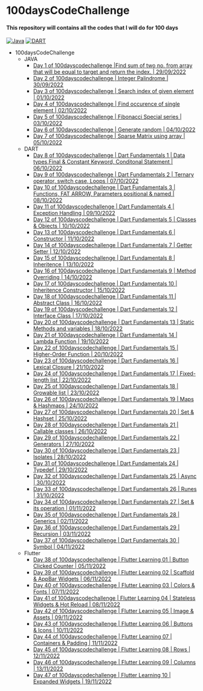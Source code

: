 # 100daysCodeChallenge

#### This repository will contains all the codes that I will do for 100 days

[![Java](https://img.shields.io/badge/Java-8-green)](https://openjdk.java.net/projects/jdk8u/)
[![DART](https://img.shields.io/badge/DART-2.18.2-blue)](https://dart.dev/get-dart)

- 100daysCodeChallenge
    - JAVA
        - [Day 1 of 100dayscodechallenge |Find sum of two no. from array that will be equal to target and return the index. | 29/09/2022](https://github.com/rohit-753/100daysCodeChallenge/tree/main/Day%201%20of%20100dayscodechallenge)
        - [Day 2 of 100dayscodechallenge | Integer Palindrome | 30/09/2022](https://github.com/rohit-753/100daysCodeChallenge/tree/main/Day%202%20of%20100dayscodechallenge)
        - [Day 3 of 100dayscodechallenge | Search index of given element | 01/10/2022](https://github.com/rohit-753/100daysCodeChallenge/tree/main/Day%203%20of%20100dayscodechallenge)
        - [Day 4 of 100dayscodechallenge | Find occurence of single element | 02/10/2022](https://github.com/rohit-753/100daysCodeChallenge/tree/main/Day%204%20of%20100dayscodechallenge)
        - [Day 5 of 100dayscodechallenge | Fibonacci Special series | 03/10/2022](https://github.com/rohit-753/100daysCodeChallenge/tree/main/Day%205%20of%20100dayscodechallenge)
        - [Day 6 of 100dayscodechallenge | Generate random | 04/10/2022](https://github.com/rohit-753/100daysCodeChallenge/tree/main/Day%206%20of%20100dayscodechallenge)
        - [Day 7 of 100dayscodechallenge | Sparse Matrix using array | 05/10/2022](https://github.com/rohit-753/100daysCodeChallenge/tree/main/Day%207%20of%20100dayscodechallenge_Sparse%20Matrix)
    - DART
        - [Day 8 of 100dayscodechallenge | Dart Fundamentals 1 | Data types,Final & Constant Keyword, Conditonal Statement | 06/10/2022](https://github.com/rohit-753/100daysCodeChallenge/tree/main/Day%208%20of%20100dayscodechallenge_Dart%20Tuitorial%201)
        - [Day 9 of 100dayscodechallenge | Dart Fundamentals 2 | Ternary operator, switch case, Loops | 07/10/2022](https://github.com/rohit-753/100daysCodeChallenge/tree/main/Day%209%20of%20100dayscodechallenge_Dart%20Tuitorial%202)
        - [Day 10 of 100dayscodechallenge | Dart Fundamentals 3 | Functions, FAT ARROW, Parameters positional & named | 08/10/2022](https://github.com/rohit-753/100daysCodeChallenge/tree/main/Day%2010%20of%20100dayscodechallenge_Dart%20Tuitorial%203)
        - [Day 11 of 100dayscodechallenge | Dart Fundamentals 4 | Exception Handling | 09/10/2022](https://github.com/rohit-753/100daysCodeChallenge/tree/main/Day%2011%20of%20100dayscodechallenge_Dart%20Tuitorial%204_Exception%20Handling)
        - [Day 12 of 100dayscodechallenge | Dart Fundamentals 5 | Classes & Objects | 10/10/2022](https://github.com/rohit-753/100daysCodeChallenge/tree/main/Day%2012%20of%20100dayscodechallenge_Dart%20Tuitorial%204_Classes%20%26%20Objects)
        - [Day 13 of 100dayscodechallenge | Dart Fundamentals 6 | Constructor | 11/10/2022](https://github.com/rohit-753/100daysCodeChallenge/tree/main/Day%2013%20of%20100dayscodechallenge_Dart%20Tuitorial%206_Constructor)
        - [Day 14 of 100dayscodechallenge | Dart Fundamentals 7 | Getter Setter | 12/10/2022](https://github.com/rohit-753/100daysCodeChallenge/tree/main/Day%2014%20of%20100dayscodechallenge_Dart%20Tutorial%207_Getter%20Setter)
        - [Day 15 of 100dayscodechallenge | Dart Fundamentals 8 | Inheritence | 13/10/2022](https://github.com/rohitranjan753/100daysCodeChallenge/tree/main/Day%2015%20of%20100dayscodechallenge_Dart%20Tutorial%208_Inheritence)
        - [Day 16 of 100dayscodechallenge | Dart Fundamentals 9 | Method Overriding | 14/10/2022](https://github.com/rohitranjan753/100daysCodeChallenge/tree/main/Day%2016%20of%20100dayscodechallenge_Dart%20Tutorial%209_Method%20Overriding)
        - [Day 17 of 100dayscodechallenge | Dart Fundamentals 10 | Inheritence Constructor | 15/10/2022](https://github.com/rohitranjan753/100daysCodeChallenge/tree/main/Day%2017%20of%20100dayscodechallenge_Dart%20Tutorial%2010_Inheritence%20Constructor)
        - [Day 18 of 100dayscodechallenge | Dart Fundamentals 11 | Abstract Class | 16/10/2022](https://github.com/rohitranjan753/100daysCodeChallenge/tree/main/Day%2018%20of%20100dayscodechallenge_Dart%20Tutorial%2011_Abstract%20class)
        - [Day 19 of 100dayscodechallenge | Dart Fundamentals 12 | Interface Class | 17/10/2022](https://github.com/rohitranjan753/100daysCodeChallenge/tree/main/Day%2019%20of%20100dayscodechallenge_Dart%20Tutorial%2012_Interface%20class)
        - [Day 20 of 100dayscodechallenge | Dart Fundamentals 13 | Static Methods and variables | 18/10/2022](https://github.com/rohitranjan753/100daysCodeChallenge/tree/main/Day%2020%20of%20100dayscodechallenge_Dart%20Tutorial%2013_Static%20Methods%20and%20variables)
        - [Day 21 of 100dayscodechallenge | Dart Fundamentals 14 | Lambda Function | 19/10/2022](https://github.com/rohitranjan753/100daysCodeChallenge/tree/main/Day%2021%20of%20100dayscodechallenge_Dart%20Tutorial%2014_Lambda%20Function)
        - [Day 22 of 100dayscodechallenge | Dart Fundamentals 15 | Higher-Order Function | 20/10/2022](https://github.com/rohitranjan753/100daysCodeChallenge/tree/main/Day%2022%20of%20100dayscodechallenge_Dart%20Tutorial%2015_Higher-Order%20Function)
        - [Day 23 of 100dayscodechallenge | Dart Fundamentals 16 | Lexical Closure | 21/10/2022](https://github.com/rohitranjan753/100daysCodeChallenge/tree/main/Day%2023%20of%20100dayscodechallenge_Dart%20Tutorial%2016_Lexical%20Closure)
        - [Day 24 of 100dayscodechallenge | Dart Fundamentals 17 | Fixed-length list | 22/10/2022](https://github.com/rohitranjan753/100daysCodeChallenge/tree/main/Day%2024%20of%20100dayscodechallenge_Dart%20Tutorial%2017_Fixed-length%20list)
        - [Day 25 of 100dayscodechallenge | Dart Fundamentals 18 | Growable list | 23/10/2022](https://github.com/rohitranjan753/100daysCodeChallenge/tree/main/Day%2025%20of%20100dayscodechallenge_Dart%20Tutorial%2018_Growable%20list)
        - [Day 26 of 100dayscodechallenge | Dart Fundamentals 19 | Maps & Hashmaps | 24/10/2022](https://github.com/rohitranjan753/100daysCodeChallenge/tree/main/Day%2026%20of%20100dayscodechallenge_Dart%20Tutorial%2019_Maps%20%26%20Hashmaps)
        - [Day 27 of 100dayscodechallenge | Dart Fundamentals 20 | Set & Hashset | 25/10/2022](https://github.com/rohitranjan753/100daysCodeChallenge/tree/main/Day%2027%20of%20100dayscodechallenge_Dart%20Tutorial%2020_Set%20%26%20Hashset)
        - [Day 28 of 100dayscodechallenge | Dart Fundamentals 21 | Callable classes | 26/10/2022](https://github.com/rohitranjan753/100daysCodeChallenge/tree/main/Day%2028%20of%20100dayscodechallenge_Dart%20Tutorial%2021_Callable%20classes)
        - [Day 29 of 100dayscodechallenge | Dart Fundamentals 22 | Generators | 27/10/2022](https://github.com/rohitranjan753/100daysCodeChallenge/tree/main/Day%2029%20of%20100dayscodechallenge_Dart%20Tutorial%2022_Generators)
        - [Day 30 of 100dayscodechallenge | Dart Fundamentals 23 | Isolates | 28/10/2022](https://github.com/rohitranjan753/100daysCodeChallenge/tree/main/Day%2030%20of%20100dayscodechallenge_Dart%20Tutorial%2023_Isolates)
        - [Day 31 of 100dayscodechallenge | Dart Fundamentals 24 | Typedef | 29/10/2022](https://github.com/rohitranjan753/100daysCodeChallenge/tree/main/Day%2031%20of%20100dayscodechallenge_Dart%20Tutorial%2024_Typedef)
        - [Day 32 of 100dayscodechallenge | Dart Fundamentals 25 | Async | 30/10/2022](https://github.com/rohitranjan753/100daysCodeChallenge/tree/main/Day%2032%20of%20100dayscodechallenge_Dart%20Tutorial%2025_Async)
        - [Day 33 of 100dayscodechallenge | Dart Fundamentals 26 | Runes | 31/10/2022](https://github.com/rohitranjan753/100daysCodeChallenge/tree/main/Day%2033%20of%20100dayscodechallenge_Dart%20Tutorial%2026_Runes)
        - [Day 34 of 100dayscodechallenge | Dart Fundamentals 27 | Set & its operation | 01/11/2022](https://github.com/rohitranjan753/100daysCodeChallenge/tree/main/Day%2034%20of%20100dayscodechallenge_Dart%20Tutorial%2027_Set%20%26%20its%20operation)
        - [Day 35 of 100dayscodechallenge | Dart Fundamentals 28 | Generics | 02/11/2022](https://github.com/rohitranjan753/100daysCodeChallenge/tree/main/Day%2035%20of%20100dayscodechallenge_Dart%20Tutorial%2028_Generics)
        - [Day 36 of 100dayscodechallenge | Dart Fundamentals 29 | Recursion | 03/11/2022](https://github.com/rohitranjan753/100daysCodeChallenge/tree/main/Day%2036%20of%20100dayscodechallenge_Dart%20Tutorial%2029_Recursion)
        - [Day 37 of 100dayscodechallenge | Dart Fundamentals 30 | Symbol | 04/11/2022](https://github.com/rohitranjan753/100daysCodeChallenge/tree/main/Day%2037%20of%20100dayscodechallenge_Dart%20Tutorial%2030_Recursion)
    - Flutter
        - [Day 38 of 100dayscodechallenge | Flutter Learning 01 | Button Clicked Counter | 05/11/2022](https://github.com/rohitranjan753/100daysCodeChallenge/tree/main/Day%2038%20of%20100dayscodechallenge_Flutter%20Tutorial%2001_Day1_Button%20Clicked%20Counter)
        - [Day 39 of 100dayscodechallenge | Flutter Learning 02 | Scaffold & AppBar Widgets | 06/11/2022](https://github.com/rohitranjan753/100daysCodeChallenge/tree/main/Day%2040%20of%20100dayscodechallenge_Flutter%20Tutorial%2003_Day3_Colors%20%26%20Fonts)
        - [Day 40 of 100dayscodechallenge | Flutter Learning 03 | Colors & Fonts | 07/11/2022](https://github.com/rohitranjan753/100daysCodeChallenge/tree/main/Day%2041%20of%20100dayscodechallenge_Flutter%20Tutorial%2004_Day4_Stateless%20Widgets%20%26%20Hot%20Reload)
        - [Day 41 of 100dayscodechallenge | Flutter Learning 04 | Stateless Widgets & Hot Reload | 08/11/2022](https://github.com/rohitranjan753/100daysCodeChallenge/tree/main/Day%2041%20of%20100dayscodechallenge_Flutter%20Tutorial%2004_Day4_Stateless%20Widgets%20%26%20Hot%20Reload)
        - [Day 42 of 100dayscodechallenge | Flutter Learning 05 | Image & Assets | 09/11/2022](https://github.com/rohitranjan753/100daysCodeChallenge/tree/main/Day%2042%20of%20100dayscodechallenge_Flutter%20Tutorial%2005_Day5_Images%20%26%20Assets)
        - [Day 43 of 100dayscodechallenge | Flutter Learning 06 | Buttons & Icons | 10/11/2022](https://github.com/rohitranjan753/100daysCodeChallenge/tree/main/Day%2043%20of%20100dayscodechallenge_Flutter%20Tutorial%2006_Day6_Buttons%20%26%20Icons)
        - [Day 44 of 100dayscodechallenge | Flutter Learning 07 | Containers & Padding | 11/11/2022](https://github.com/rohitranjan753/100daysCodeChallenge/tree/main/Day%2044%20of%20100dayscodechallenge_Flutter%20Tutorial%2007_Day7_Containers%20%26%20Padding)
        - [Day 45 of 100dayscodechallenge | Flutter Learning 08 | Rows | 12/11/2022](https://github.com/rohitranjan753/100daysCodeChallenge/tree/main/Day%2045%20of%20100dayscodechallenge_Flutter%20Tutorial%2008_Day8_Rows)
        - [Day 46 of 100dayscodechallenge | Flutter Learning 09 | Columns | 13/11/2022](https://github.com/rohitranjan753/100daysCodeChallenge/tree/main/Day%2046%20of%20100dayscodechallenge_Flutter%20Tutorial%2009_Day9_Columns)
        - [Day 47 of 100dayscodechallenge | Flutter Learning 10 | Expanded Widgets | 19/11/2022](https://github.com/rohitranjan753/100daysCodeChallenge/tree/main/Day%2047%20of%20100dayscodechallenge_Flutter%20Tutorial%2010_Day10_Expanded%20Widgets)

